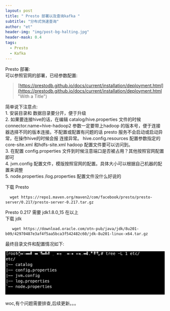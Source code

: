 ```yaml
---
layout: post
title: " Presto 部署以及查询kafka "
subtitle: "分布式快速查询"
author: "et"
header-img: "img/post-bg-halting.jpg"
header-mask: 0.4
tags:
  - Presto
  - Kafka
---
```




Presto  部署:   
可以参照官网的部署，已经参数配置:   
> [https://prestodb.github.io/docs/current/installation/deployment.html](https://prestodb.github.io/docs/current/installation/deployment.html "With a Title")

简单说下注意点:   
    1.  安装目录和 数据目录要分开，便于升级   
    2.  如果要连接hive的话，在编辑 catalog/hive.properties  文件的时候 connector.name=hive-hadoop2 参数一定要带上hadoop 的版本号，便于连接器选择不同的版本连接。不配置或配置有问题的话 presto 服务不会启动或启动异常，在操作hive的时候会报 连接异常。 hive.config.resources  配置参数指定的core-site.xml 和hdfs-site.xml hadoop 配置文件要可以访问到。   
    3.  在配置 config.properties 文件到时候注意端口是否被占用？其他按照官网配置即可   
    4.  jvm.config 配置文件，模版按照官网的配置。具体大小可以根据自己机器的配置来调整   
    5.  node.properties /log.properties  配置文件没什么好说的   
    
 

下载 Presto    

      wget https://repo1.maven.org/maven2/com/facebook/presto/presto-server/0.217/presto-server-0.217.tar.gz

Presto 0.217 需要 jdk1.8.0_15 在以上   
下载 jdk   

       wget https://download.oracle.com/otn-pub/java/jdk/8u201-b09/42970487e3af4f5aa5bca3f542482c60/jdk-8u201-linux-x64.tar.gz

最终目录文件和配置情况如下:    

![](/img/in-post/Presto-Deploying-1.jpg)      


woc,有个问题需要排查,后续更新。。。
